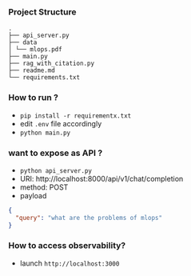 
### Project Structure

```
.
├── api_server.py
├── data
│ └── mlops.pdf
├── main.py
├── rag_with_citation.py
├── readme.md
└── requirements.txt

```
### How to run ?
- `pip install -r requirementx.txt`
- edit `.env` file accordingly
- `python main.py`

### want to expose as API ?
- `python api_server.py`
- URI: http://localhost:8000/api/v1/chat/completion
- method: POST
- payload
```json
{
  "query": "what are the problems of mlops"
}
```

### How to access observability?
- launch `http://localhost:3000`
